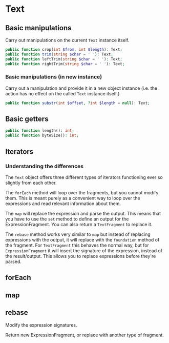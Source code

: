 # Text

## Basic manipulations
Carry out manipulations on the current `Text` instance itself.
```php
public function crop(int $from, int $length): Text;
public function trim(string $char = ' '): Text;
public function leftTrim(string $char = ' '): Text;
public function rightTrim(string $char = ' '): Text;

```

### Basic manipulations (in new instance)
Carry out a manipulation and provide it in a new object instance (i.e. the action has no effect on the called `Text` instance itself.)
```php
public function substr(int $offset, ?int $length = null): Text;
```

## Basic getters
```php
public function length(): int;
public function byteSize(): int;
```

## Iterators
### Understanding the differences
The `Text` object offers three different types of iterators functioning ever so slightly from each other.

The `forEach` method will loop over the fragments, but you cannot modify them. This is meant purely as a convenient way to loop over the expressions and read relevant information about them.

The `map` will replace the expression and parse the output. This means that you have to use the `set` method to define an output for the ExpressionFragment. You can also return a `TextFragment` to replace it.

The `rebase` method works very similar to `map` but instead of replacing expressions with the output, it will replace with the `foundation` method of the fragment. For `TextFragment` this behaves the normal way, but for `ExpressionFragment` it will insert the signature of the expression, instead of the result/output. This allows you to replace expressions before they're parsed.

## forEach
## map
## rebase
Modify the expression signatures.

Return new ExpressionFragment, or replace with another type of fragment.
